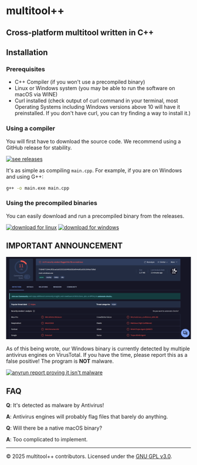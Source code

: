 # multitool++

## Cross-platform multitool written in C++

## Installation

### Prerequisites
- C++ Compiler (if you won't use a precompiled binary)
- Linux or Windows system (you may be able to run the software on macOS via WINE)
- Curl installed (check output of curl command in your terminal, most Operating Systems including Windows versions above 10 will have it preinstalled. If you don't have curl, you can try finding a way to install it.)

### Using a compiler
You will first have to download the source code. We recommend using a GitHub release for stability.

[![see releases](https://img.shields.io/badge/📦_GITHUB_RELEASES-purple)](https://github.com/benja2998/multitoolplusplus/releases)

It's as simple as compiling `main.cpp`. For example, if you are on Windows and using G++:

```sh
g++ -o main.exe main.cpp
```

### Using the precompiled binaries
You can easily download and run a precompiled binary from the releases.

[![download for linux](https://img.shields.io/badge/🐧_LINUX_EXECUTABLE-green)](https://github.com/benja2998/multitoolplusplus/releases/latest/download/main-linux)
[![download for windows](https://img.shields.io/badge/🪟_WINDOWS_EXECUTABLE-blue)](https://github.com/benja2998/multitoolplusplus/releases/latest/download/main-windows.exe)

## IMPORTANT ANNOUNCEMENT

![virustotal scan screenshot](./assets/virustotal_scan.png)

As of this being wrote, our Windows binary is currently detected by multiple antivirus engines on VirusTotal. If you have the time, please report this as a false positive! The program is **NOT** malware. 

[![anyrun report proving it isn't malware](https://img.shields.io/badge/🔎_ANYRUN_TEXT_REPORT-navy)](https://web.archive.org/web/20250506213922/https://any.run/report/fba2ef4dfa49dd03f385f026ad7d4206d7ea510729c2c21d58a5bb60361633a9/84487d1c-696c-49e0-aeb0-3f03b69a13b6) <!-- the reason why we are using internet archive is because anyrun public reports are deleted after 2 weeks -->

## FAQ

**Q**: It's detected as malware by Antivirus!  

**A**: Antivirus engines will probably flag files that barely do anything.

**Q**: Will there be a native macOS binary?  

**A**: Too complicated to implement.

---
© 2025 multitool++ contributors. Licensed under the [GNU GPL v3.0](./LICENSE).
